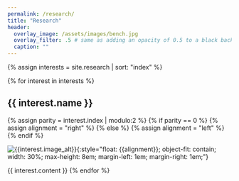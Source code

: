 ```yaml
---
permalink: /research/
title: "Research"
header:
  overlay_image: /assets/images/bench.jpg
  overlay_filter: .5 # same as adding an opacity of 0.5 to a black background
  caption: ""
---
```


{% assign interests = site.research | sort: "index" %}

{% for interest in interests %}
## {{ interest.name }}

{% assign parity = interest.index | modulo:2 %}
{% if parity == 0 %}
{% assign alignment = "right" %}
{% else %}
{% assign alignment = "left" %}
{% endif %}

![{{interest.image_alt}}]({{interest.image}}){:style="float: {{alignment}}; object-fit: contain; width: 30%; max-height: 8em; margin-left: 1em; margin-right: 1em;"}

{{ interest.content }}
{% endfor %}
